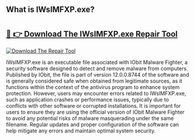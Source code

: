 ## What is IWsIMFXP.exe? 

# <h2><a href="https://exedetect.com/download.php?IWsIMFXP.exe">🔗 👉 Download The IWsIMFXP.exe Repair Tool</a></h2>

[![Download The Repair Tool](https://exedetect.com/download-button.jpg)](https://exedetect.com/download.php?IWsIMFXP.exe)

IWsIMFXP.exe is an executable file associated with IObit Malware Fighter, a security software designed to detect and remove malware from computers. Published by IObit, the file is part of version 12.0.0.8744 of the software and is generally considered safe when obtained from legitimate sources, as it functions within the context of the antivirus program to enhance system protection. However, users may encounter errors related to IWsIMFXP.exe, such as application crashes or performance issues, typically due to conflicts with other software or corrupted installations. It is important for users to ensure they are using the official version of IObit Malware Fighter to avoid any potential risks of malware masquerading under the same filename. Regular updates and proper configuration of the software can help mitigate any errors and maintain optimal system security.